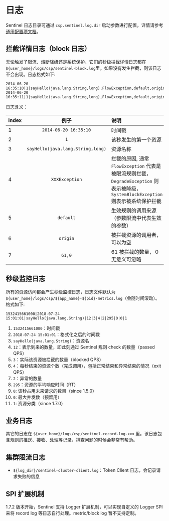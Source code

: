 # 日志

Sentinel 日志目录可通过 `csp.sentinel.log.dir` 启动参数进行配置，详情请参考[通用配置项文档](./general-configuration.md)。

## 拦截详情日志（block 日志）

无论触发了限流、熔断降级还是系统保护，它们的秒级拦截详情日志都在 `${user_home}/logs/csp/sentinel-block.log`里。如果没有发生拦截，则该日志不会出现。日志格式如下:

```
2014-06-20 16:35:10|1|sayHello(java.lang.String,long),FlowException,default,origin|61,0
2014-06-20 16:35:11|1|sayHello(java.lang.String,long),FlowException,default,origin|1,0
```

日志含义：

| index| 例子| 说明|
| :--- | :----: | :---- |
|1|`2014-06-20 16:35:10`|时间戳|
|2|`1`|该秒发生的第一个资源|
|3| `sayHello(java.lang.String,long)` |资源名称|
|4| `XXXException` |拦截的原因, 通常 `FlowException` 代表是被限流规则拦截，`DegradeException` 则表示被降级，`SystemBlockException` 则表示被系统保护拦截 |
|5| `default` | 生效规则的调用来源（参数限流中代表生效的参数）|
|6| `origin` | 被拦截资源的调用者，可以为空 |
|7| `61,0` |61 被拦截的数量，０无意义可忽略|

## 秒级监控日志

所有的资源访问都会产生秒级监控日志，日志文件默认为 `${user_home}/logs/csp/${app_name}-${pid}-metrics.log`（会随时间滚动）。格式如下:

```
1532415661000|2018-07-24 15:01:01|sayHello(java.lang.String)|12|3|4|2|295|0|0|1
```

1. `1532415661000`：时间戳
2. `2018-07-24 15:01:01`：格式化之后的时间戳
3. `sayHello(java.lang.String)`：资源名
4. `12`：表示到来的数量，即此刻通过 Sentinel 规则 check 的数量（passed QPS）
5. `3`：实际该资源被拦截的数量（blocked QPS）
6. `4`：每秒结束的资源个数（完成调用），包括正常结束和异常结束的情况（exit QPS）
7. `2`：异常的数量
8. `295`：资源的平均响应时间（RT）
9. `0`: 该秒占用未来请求的数目（since 1.5.0）
10. `0`: 最大并发数（预留用）
11. `1`: 资源分类（since 1.7.0）

## 业务日志

其它的日志在 `${user_home}/logs/csp/sentinel-record.log.xxx` 里。该日志包含规则的推送、接收、处理等记录，排查问题的时候会非常有帮助。

## 集群限流日志

- `${log_dir}/sentinel-cluster-client.log`：Token Client 日志，会记录请求失败的信息

## SPI 扩展机制

1.7.2 版本开始，Sentinel 支持 Logger 扩展机制，可以实现自定义的 Logger SPI 来将 record log 等日志自行处理。metric/block log 暂不支持定制。
